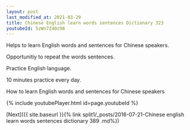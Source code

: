 ```yaml
---
layout: post
last_modified_at: 2021-03-29
title: Chinese English learn words sentences Dictionary 323 
youtubeId: 5zWn7Z40z98
---
```

 
 
Helps to learn English words and sentences for Chinese speakers.

Opportunitiy to repeat the words sentences. 

Practice English language. 
 
10 minutes practice every day. 
 
How to learn English words and sentences for Chinese speakers 
 
{% include youtubePlayer.html id=page.youtubeId %}
 
 
[Next]({{ site.baseurl }}{% link  split1/_posts/2016-07-21-Chinese english learn words sentences dictionary 389 .md%})
 
